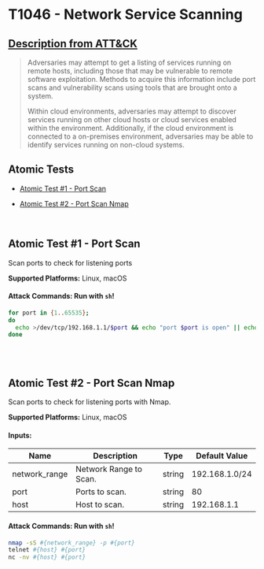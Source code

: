 # T1046 - Network Service Scanning
## [Description from ATT&CK](https://attack.mitre.org/wiki/Technique/T1046)
<blockquote>Adversaries may attempt to get a listing of services running on remote hosts, including those that may be vulnerable to remote software exploitation. Methods to acquire this information include port scans and vulnerability scans using tools that are brought onto a system. 

Within cloud environments, adversaries may attempt to discover services running on other cloud hosts or cloud services enabled within the environment. Additionally, if the cloud environment is connected to a on-premises environment, adversaries may be able to identify services running on non-cloud systems.</blockquote>

## Atomic Tests

- [Atomic Test #1 - Port Scan](#atomic-test-1---port-scan)

- [Atomic Test #2 - Port Scan Nmap](#atomic-test-2---port-scan-nmap)


<br/>

## Atomic Test #1 - Port Scan
Scan ports to check for listening ports

**Supported Platforms:** Linux, macOS





#### Attack Commands: Run with `sh`! 


```sh
for port in {1..65535};
do
  echo >/dev/tcp/192.168.1.1/$port && echo "port $port is open" || echo "port $port is closed" : ;
done
```






<br/>
<br/>

## Atomic Test #2 - Port Scan Nmap
Scan ports to check for listening ports with Nmap.

**Supported Platforms:** Linux, macOS




#### Inputs:
| Name | Description | Type | Default Value | 
|------|-------------|------|---------------|
| network_range | Network Range to Scan. | string | 192.168.1.0/24|
| port | Ports to scan. | string | 80|
| host | Host to scan. | string | 192.168.1.1|


#### Attack Commands: Run with `sh`! 


```sh
nmap -sS #{network_range} -p #{port}
telnet #{host} #{port}
nc -nv #{host} #{port}
```






<br/>
